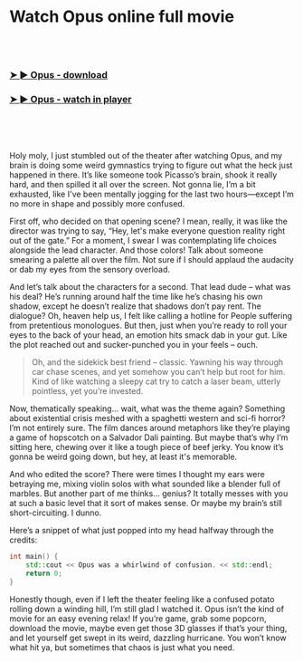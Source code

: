 <h1>Watch Opus online full movie</h1>


<br><br>

<h3><a href="https://Lisas-keeesimilu1970.github.io/lkvsfgfjnv/">➤ ► Opus - download</a></h3> 
<h3><a href="https://Lisas-keeesimilu1970.github.io/lkvsfgfjnv/">➤ ► Opus - watch in player</a></h3>


<br><br><br>


Holy moly, I just stumbled out of the theater after watching Opus, and my brain is doing some weird gymnastics trying to figure out what the heck just happened in there. It’s like someone took Picasso’s brain, shook it really hard, and then spilled it all over the screen. Not gonna lie, I’m a bit exhausted, like I've been mentally jogging for the last two hours—except I’m no more in shape and possibly more confused.

First off, who decided on that opening scene? I mean, really, it was like the director was trying to say, “Hey, let's make everyone question reality right out of the gate.” For a moment, I swear I was contemplating life choices alongside the lead character. And those colors! Talk about someone smearing a palette all over the film. Not sure if I should applaud the audacity or dab my eyes from the sensory overload.

And let’s talk about the characters for a second. That lead dude – what was his deal? He’s running around half the time like he’s chasing his own shadow, except he doesn’t realize that shadows don’t pay rent. The dialogue? Oh, heaven help us, I felt like calling a hotline for People suffering from pretentious monologues. But then, just when you’re ready to roll your eyes to the back of your head, an emotion hits smack dab in your gut. Like the plot reached out and sucker-punched you in your feels – ouch.

> Oh, and the sidekick best friend – classic. Yawning his way through car chase scenes, and yet somehow you can’t help but root for him. Kind of like watching a sleepy cat try to catch a laser beam, utterly pointless, yet you’re invested.

Now, thematically speaking... wait, what was the theme again? Something about existential crisis meshed with a spaghetti western and sci-fi horror? I’m not entirely sure. The film dances around metaphors like they’re playing a game of hopscotch on a Salvador Dali painting. But maybe that’s why I’m sitting here, chewing over it like a tough piece of beef jerky. You know it’s gonna be weird going down, but hey, at least it's memorable.

And who edited the score? There were times I thought my ears were betraying me, mixing violin solos with what sounded like a blender full of marbles. But another part of me thinks... genius? It totally messes with you at such a basic level that it sort of makes sense. Or maybe my brain’s still short-circuiting. I dunno.

Here’s a snippet of what just popped into my head halfway through the credits:

```cpp
int main() {
    std::cout << Opus was a whirlwind of confusion. << std::endl;
    return 0;
}
```

Honestly though, even if I left the theater feeling like a confused potato rolling down a winding hill, I’m still glad I watched it. Opus isn’t the kind of movie for an easy evening relax! If you’re game, grab some popcorn, download the movie, maybe even get those 3D glasses if that’s your thing, and let yourself get swept in its weird, dazzling hurricane. You won’t know what hit ya, but sometimes that chaos is just what you need.

